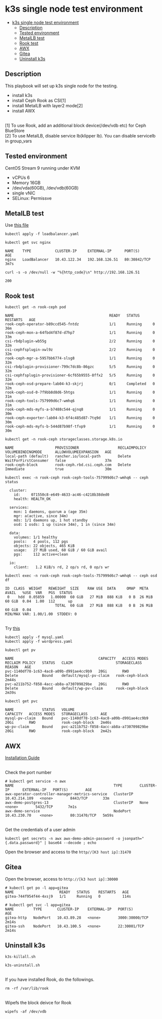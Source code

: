 # k3s single node test environment

- [k3s single node test environment](#k3s-single-node-test-environment)
  - [Description](#description)
  - [Tested environment](#tested-environment)
  - [MetalLB test](#metallb-test)
  - [Rook test](#rook-test)
  - [AWX](#awx)
  - [Gitea](#gitea)
  - [Uninstall k3s](#uninstall-k3s)

## Description

This playbook will set up k3s single node for the testing.
- install k3s
- install Ceph Rook as CSI[1]
- install MetalLB with layer2 mode[2]
- install AWX

<br>[1] To use Rook, add an additional block device(/dev/vdb etc) for Ceph BlueStore
<br>[2] To use MetalLB, disable service lb(klipper lb). You can disable servicelb in group_vars

## Tested environment

CentOS Stream 9 running under KVM
- vCPUs 6
- Memory 16GB
- /dev/vda(60GB), /dev/vdb(60GB)
- single vNIC
- SELinux: Permissve

## MetalLB test

Use [this file](./k8s_test_yaml/loadbalancer.yaml)

```text
kubectl apply -f loadbalancer.yaml 
```

```text
kubectl get svc nginx 

NAME    TYPE           CLUSTER-IP     EXTERNAL-IP      PORT(S)        AGE
nginx   LoadBalancer   10.43.122.34   192.168.126.51   80:30842/TCP   3m7s
```

```text
curl -s -o /dev/null -w "%{http_code}\n" http://192.168.126.51 

200
```

## Rook test

```text
kubectl get -n rook-ceph pod

NAME                                            READY   STATUS      RESTARTS   AGE
rook-ceph-operator-b89ccd545-fntdz              1/1     Running     0          36m
rook-ceph-mon-a-64fbd4f87d-d7hp7                1/1     Running     0          33m
csi-rbdplugin-wb55g                             2/2     Running     0          32m
csi-cephfsplugin-xwl9z                          2/2     Running     0          32m
rook-ceph-mgr-a-5957bb6774-slsg8                1/1     Running     0          32m
csi-rbdplugin-provisioner-799c7dc8b-86gzc       5/5     Running     0          32m
csi-cephfsplugin-provisioner-6cf65b9555-8ffx2   5/5     Running     0          32m
rook-ceph-osd-prepare-lab04-k3-skjrj            0/1     Completed   0          32m
rook-ceph-osd-0-7f9bb8d8d6-5htgs                1/1     Running     0          31m
rook-ceph-tools-757999d6c7-wmhq6                1/1     Running     0          31m
rook-ceph-mds-myfs-a-b7488c544-qjnq8            1/1     Running     0          30m
rook-ceph-exporter-lab04-k3-6f4c485d87-7tq9d    1/1     Running     0          30m
rook-ceph-mds-myfs-b-544d87b98f-tfvp9           1/1     Running     0          30m
```

```text
kubectl get -n rook-ceph storageclasses.storage.k8s.io 

NAME                   PROVISIONER                  RECLAIMPOLICY   VOLUMEBINDINGMODE      ALLOWVOLUMEEXPANSION   AGE
local-path (default)   rancher.io/local-path        Delete          WaitForFirstConsumer   false                  37m
rook-ceph-block        rook-ceph.rbd.csi.ceph.com   Delete          Immediate              true                   30m
```

```text
kubectl exec -n rook-ceph rook-ceph-tools-757999d6c7-wmhq6 -- ceph status

  cluster:
    id:     071550c8-e649-4633-ac46-c4218b38ded0
    health: HEALTH_OK
 
  services:
    mon: 1 daemons, quorum a (age 35m)
    mgr: a(active, since 34m)
    mds: 1/1 daemons up, 1 hot standby
    osd: 1 osds: 1 up (since 34m), 1 in (since 34m)
 
  data:
    volumes: 1/1 healthy
    pools:   4 pools, 112 pgs
    objects: 22 objects, 465 KiB
    usage:   27 MiB used, 60 GiB / 60 GiB avail
    pgs:     112 active+clean
 
  io:
    client:   1.2 KiB/s rd, 2 op/s rd, 0 op/s wr
```

```text
kubectl exec -n rook-ceph rook-ceph-tools-757999d6c7-wmhq6 -- ceph osd df

ID  CLASS  WEIGHT   REWEIGHT  SIZE    RAW USE  DATA     OMAP  META    AVAIL   %USE  VAR   PGS  STATUS
 0    hdd  0.05859   1.00000  60 GiB   27 MiB  888 KiB   0 B  26 MiB  60 GiB  0.04  1.00  112      up
                       TOTAL  60 GiB   27 MiB  888 KiB   0 B  26 MiB  60 GiB  0.04                   
MIN/MAX VAR: 1.00/1.00  STDDEV: 0
```

<br>Try [this](https://github.com/rook/rook/tree/master/deploy/examples)
```text
kubectl apply -f mysql.yaml 
kubectl apply -f wordpress.yaml 
```

```
kubectl get pv

NAME                                       CAPACITY   ACCESS MODES   RECLAIM POLICY   STATUS   CLAIM                    STORAGECLASS      REASON   AGE
pvc-1140df78-1c63-4ac8-a09b-d991ae4cc9b9   20Gi       RWO            Delete           Bound    default/mysql-pv-claim   rook-ceph-block            2m44s
pvc-a211b752-f858-4acc-ab8a-a730709829be   20Gi       RWO            Delete           Bound    default/wp-pv-claim      rook-ceph-block            2m39s
```
```text
kubectl get pvc

NAME             STATUS   VOLUME                                     CAPACITY   ACCESS MODES   STORAGECLASS      AGE
mysql-pv-claim   Bound    pvc-1140df78-1c63-4ac8-a09b-d991ae4cc9b9   20Gi       RWO            rook-ceph-block   2m46s
wp-pv-claim      Bound    pvc-a211b752-f858-4acc-ab8a-a730709829be   20Gi       RWO            rook-ceph-block   2m42s
```

## AWX

[Installation Guide](https://ansible.readthedocs.io/projects/awx-operator/en/latest/installation/basic-install.html)

<br>Check the port number
```
# kubectl get service -n awx 
NAME                                              TYPE        CLUSTER-IP      EXTERNAL-IP   PORT(S)        AGE
awx-operator-controller-manager-metrics-service   ClusterIP   10.43.214.109   <none>        8443/TCP       33m
awx-demo-postgres-13                              ClusterIP   None            <none>        5432/TCP       7m1s
awx-demo-service                                  NodePort    10.43.230.70    <none>        80:31470/TCP   5m59s
```

<br>Get the credentials of a user admin
```text
kubectl get secrets -n awx awx-demo-admin-password -o jsonpath="{.data.password}" | base64 --decode ; echo
```
Open the browser and access to the `http//[K3 host ip]:31470`

## Gitea

Open the browser, access to `http://[k3 host ip]:30000`
```
# kubectl get po -l app=gitea
NAME                     READY   STATUS    RESTARTS   AGE
gitea-744f954f44-4xsj9   1/1     Running   0          114s

# kubectl get svc -l app=gitea
NAME         TYPE       CLUSTER-IP    EXTERNAL-IP   PORT(S)          AGE
gitea-http   NodePort   10.43.89.28   <none>        3000:30000/TCP   2m14s
gitea-ssh    NodePort   10.43.100.5   <none>        22:30001/TCP     2m14s
```

## Uninstall k3s

```shell
k3s-killall.sh 
```

```shell
k3s-uninstall.sh
```

<br>If you have installed Rook, do the followings.
```text
rm -rf /var/lib/rook
```

<br>Wipefs the block deivce for Rook
```shell
wipefs -af /dev/vdb 
```